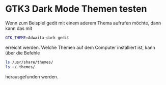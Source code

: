 # GTK3 Dark Mode Themen testen

Wenn zum Beispiel gedit mit einem aderem Thema aufrufen möchte,
dann kann das mit

```sh
GTK_THEME=Adwaita-dark gedit
```

erreicht werden. Welche Themen auf dem Computer installiert ist, kann über die
Befehle

```sh
ls /usr/share/themes/
ls ~/.themes/
```

herausgefunden werden.


